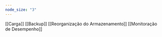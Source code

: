 ```yaml
---
node_size: "3"
---
```

[[Carga]]
[[Backup]]
[[Reorganização do Armazenamento]]
[[Monitoração de Desempenho]]